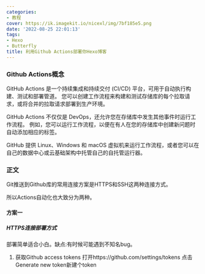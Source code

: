```yaml
---
categories:
- 教程
cover: https://ik.imagekit.io/nicexl/img/7bf185e5.png
date: '2022-08-25 22:01:13'
tags:
- Hexo
- Butterfly
title: 利用Github Actions部署你Hexo博客
---
```


### Github Actions概念

GitHub Actions 是一个持续集成和持续交付 (CI/CD) 平台，可用于自动执行构建、测试和部署管道。 您可以创建工作流程来构建和测试存储库的每个拉取请求，或将合并的拉取请求部署到生产环境。

GitHub Actions 不仅仅是 DevOps，还允许您在存储库中发生其他事件时运行工作流程。 例如，您可以运行工作流程，以便在有人在您的存储库中创建新问题时自动添加相应的标签。

GitHub 提供 Linux、Windows 和 macOS 虚拟机来运行工作流程，或者您可以在自己的数据中心或云基础架构中托管自己的自托管运行器。

### 正文

Git推送到Github库的常用连接方案是HTTPS和SSH这两种连接方式。

所以Actions自动化也大致分为两种。

#### 方案一

##### HTTPS连接部署方式

部署简单适合小白。缺点:有时候可能遇到不知名bug。

1. 获取Github access tokens
   打开https://github.com/settings/tokens
   点击Generate new token新建个token
